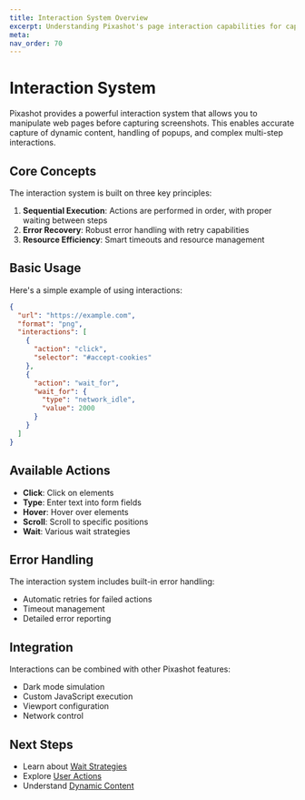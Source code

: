 ```yaml
---
title: Interaction System Overview
excerpt: Understanding Pixashot's page interaction capabilities for capturing dynamic web content.
meta:
nav_order: 70
---
```


# Interaction System

Pixashot provides a powerful interaction system that allows you to manipulate web pages before capturing screenshots. This enables accurate capture of dynamic content, handling of popups, and complex multi-step interactions.

## Core Concepts

The interaction system is built on three key principles:

1. **Sequential Execution**: Actions are performed in order, with proper waiting between steps
2. **Error Recovery**: Robust error handling with retry capabilities
3. **Resource Efficiency**: Smart timeouts and resource management

## Basic Usage

Here's a simple example of using interactions:

```json
{
  "url": "https://example.com",
  "format": "png",
  "interactions": [
    {
      "action": "click",
      "selector": "#accept-cookies"
    },
    {
      "action": "wait_for",
      "wait_for": {
        "type": "network_idle",
        "value": 2000
      }
    }
  ]
}
```

## Available Actions

- **Click**: Click on elements
- **Type**: Enter text into form fields
- **Hover**: Hover over elements
- **Scroll**: Scroll to specific positions
- **Wait**: Various wait strategies

## Error Handling

The interaction system includes built-in error handling:
- Automatic retries for failed actions
- Timeout management
- Detailed error reporting

## Integration

Interactions can be combined with other Pixashot features:
- Dark mode simulation
- Custom JavaScript execution
- Viewport configuration
- Network control

## Next Steps

- Learn about [Wait Strategies](wait-strategies.md)
- Explore [User Actions](user-actions.md)
- Understand [Dynamic Content](dynamic-content.md)